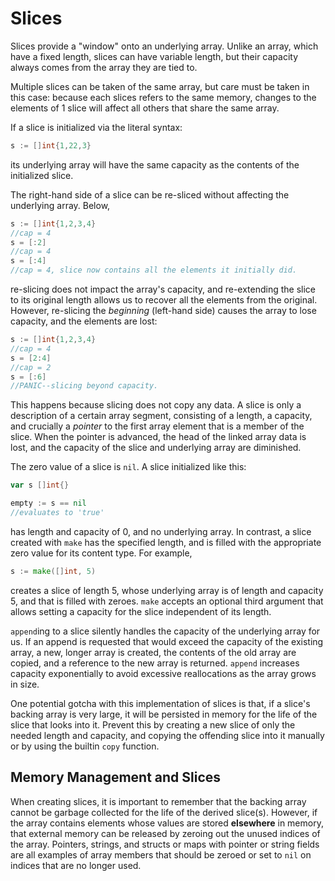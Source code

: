 # Slices
Slices provide a "window" onto an underlying array.  Unlike an array, which have a fixed length, slices can have variable length, but their capacity always comes from the array they are tied to.  

Multiple slices can be taken of the same array, but care must be taken in this case: because each slices refers to the same memory, changes to the elements of 1 slice will affect all others that share the same array.

If a slice is initialized via the literal syntax:
```go
s := []int{1,22,3}
```
its underlying array will have the same capacity as the contents of the initialized slice.  

The right-hand side of a slice can be re-sliced without affecting the underlying array. Below,
```go
s := []int{1,2,3,4}
//cap = 4
s = [:2]
//cap = 4
s = [:4]
//cap = 4, slice now contains all the elements it initially did.
```
re-slicing does not impact the array's capacity, and re-extending the slice to its original length allows us to recover all the elements from the original.  However, re-slicing the *beginning* (left-hand side) causes the array to lose capacity, and the elements are lost:
```go
s := []int{1,2,3,4}
//cap = 4
s = [2:4]
//cap = 2
s = [:6]
//PANIC--slicing beyond capacity.
```
This happens because slicing does not copy any data.  A slice is only a description of a certain array segment, consisting of a length, a capacity, and crucially a *pointer* to the first array element that is a member of the slice.  When the pointer is advanced, the head of the linked array data is lost, and the capacity of the slice and underlying array are diminished. 

The zero value of a slice is `nil`. A slice initialized like this:
```go
var s []int{}

empty := s == nil
//evaluates to 'true'
```
has length and capacity of 0, and no underlying array.  In contrast, a slice created with `make` has the specified length, and is filled with the appropriate zero value for its content type.  For example,
```go
s := make([]int, 5)
```
creates a slice of length 5, whose underlying array is of length and capacity 5, and that is filled with zeroes.  `make` accepts an optional third argument that allows setting a capacity for the slice independent of its length.

`append`ing to a slice silently handles the capacity of the underlying array for us.  If an append is requested that would exceed the capacity of the existing array, a new, longer array is created, the contents of the old array are copied, and a reference to the new array is returned. `append` increases capacity exponentially to avoid excessive reallocations as the array grows in size.

One potential gotcha with this implementation of slices is that, if a slice's backing array is very large, it will be persisted in memory for the life of the slice that looks into it.  Prevent this by creating a new slice of only the needed length and capacity, and copying the offending slice into it manually or by using the builtin `copy` function.

## Memory Management and Slices

When creating slices, it is important to remember that the backing array cannot be garbage collected for the life of the derived slice(s).  However, if the array contains elements whose values are stored **elsewhere** in memory, that external memory can be released by zeroing out the unused indices of the array.  Pointers, strings, and structs or maps with pointer or string fields are all examples of array members that should be zeroed or set to `nil` on indices that are no longer used. 